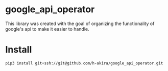 # google_api_operator
This library was created with the goal of organizing the functionality of google's api to make it easier to handle.

# Install
```
pip3 install git+ssh://git@github.com/h-akira/google_api_operator.git
```
